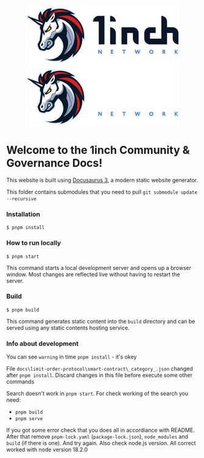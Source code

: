 <div align="center">
    <img src="https://github.com/1inch/farming/blob/master/.github/1inch_github_w.svg#gh-light-mode-only" />
    <img src="https://github.com/1inch/farming/blob/master/.github/1inch_github_b.svg#gh-dark-mode-only" />
</div>

# Welcome to the 1inch Community & Governance Docs!

This website is built using [Docusaurus 3](https://docusaurus.io/), a modern static website generator.

This folder contains submodules that you need to pull `git submodule update --recursive`

### Installation

```
$ pnpm install
```

### How to run locally

```
$ pnpm start
```

This command starts a local development server and opens up a browser window. Most changes are reflected live without having to restart the server.

### Build

```
$ pnpm build
```

This command generates static content into the `build` directory and can be served using any static contents hosting service.

### Info about development
You can see `warning` in time `pnpm install` - it's okey

File `docs\limit-order-protocol\smart-contract\_category_.json` changed after `pnpm install`. Discard changes in this file before execute some other commands

Search doesn't work in `pnpm start`.
For check working of the search you need:
- `pnpm build`
- `pnpm serve`

If you got some error check that you does all in accordiance with README.
After that remove `pnpm-lock.yaml` (`package-lock.json`), `node_modules` and `build` (if there is one). And try again.
Also check node.js version. All correct worked with node version 18.2.0

